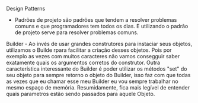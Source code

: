 Design Patterns

  * Padrões de projeto são padrões que tendem a resolver problemas comuns e que programadores tem todos os dias. E utilizando o padrão de projeto serve para resolver problemas comuns.

  Builder - Ao invés de usar grandes construtores para instaciar seus objetos, utilizamos o Builde rpara facilitar a criação desses objetos. Pois por exemplo as vezes com muitos caracteres não vamos consegguir
  saber exatamente quais os argumentos corretos do construtor. Outra característica interessante do Builder é poder utilizar os métodos "set" do seu objeto para sempre retorno o objeto do Builder, isso faz com que 
  todas as vezes que eu chamar esse meu Builder eu vou sempre trabalhar no mesmo espaço de memória. Resumidamente, fica mais legível de entender quais parametros estão sendo passados para aquele Objeto.

